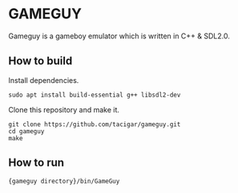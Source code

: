 GAMEGUY
=======

Gameguy is a gameboy emulator which is written in C++ & SDL2.0.

How to build
------------

Install dependencies.

```
sudo apt install build-essential g++ libsdl2-dev
```

Clone this repository and make it.

```
git clone https://github.com/tacigar/gameguy.git
cd gameguy
make
```

How to run
----------

```
{gameguy directory}/bin/GameGuy
```
